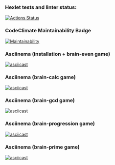 ### Hexlet tests and linter status:
[![Actions Status](https://github.com/Celovechek/python-project-49/actions/workflows/hexlet-check.yml/badge.svg)](https://github.com/Celovechek/python-project-49/actions)

### CodeClimate Maintainability Badge
[![Maintainability](https://api.codeclimate.com/v1/badges/88ce675dc28e290e0fce/maintainability)](https://codeclimate.com/github/Celovechek/python-project-49/maintainability)

### Asciinema (installation + brain-even game)
[![asciicast](https://asciinema.org/a/2RnJzck1na3CdnME65l9zUG0V.svg)](https://asciinema.org/a/2RnJzck1na3CdnME65l9zUG0V)

### Asciinema (brain-calc game)
[![asciicast](https://asciinema.org/a/S44WzflWVI9qatIuG0v4ll7xV.svg)](https://asciinema.org/a/S44WzflWVI9qatIuG0v4ll7xV)

### Asciinema (brain-gcd game)
[![asciicast](https://asciinema.org/a/2GPSCKwtgWfeUvb5q1TMcihgS.svg)](https://asciinema.org/a/2GPSCKwtgWfeUvb5q1TMcihgS)

### Asciinema (brain-progression game)
[![asciicast](https://asciinema.org/a/5UDeFPVdLLbF3pD2qOrlR1g9I.svg)](https://asciinema.org/a/5UDeFPVdLLbF3pD2qOrlR1g9I)

### Asciinema (brain-prime game)
[![asciicast](https://asciinema.org/a/8CBBlEONqmpVmMJk7qNbsZGGh.svg)](https://asciinema.org/a/8CBBlEONqmpVmMJk7qNbsZGGh)
